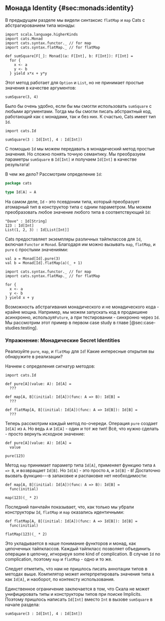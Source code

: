 ## Монада Identity {#sec:monads:identity}

В предыдущем разделе мы видели синтаксис `flatMap` и `map` Cats
c абстрагированием типа монады:

```tut:book:silent
import scala.language.higherKinds
import cats.Monad
import cats.syntax.functor._ // for map
import cats.syntax.flatMap._ // for flatMap

def sumSquare[F[_]: Monad](a: F[Int], b: F[Int]): F[Int] =
  for {
    x <- a
    y <- b
  } yield x*x + y*y
```

Этот метод работает для `Option` и `List`,
но не принимает простые значения в качестве аргументов:

```tut:book:fail
sumSquare(3, 4)
```

Было бы очень удобно, если бы мы cмогли использовать `sumSquare`
с любыми аргументами.
Тогда мы бы смогли писать абстрактный код, работающий как с монадами, так и без них.
К счастью, Cats имеет тип `Id`.

```tut:book:silent
import cats.Id
```

```tut:book
sumSquare(3 : Id[Int], 4 : Id[Int])
```

С помощью `Id` мы можем передавать в монадический метод простые значения.
Но сложно понять точную семантику.
Мы преобразуем параметры `sumSquare` в `Id[Int]`
и получаем `Id[Int]` в качестве результата!

В чем же дело? Рассмотрим определение `Id`:

```scala
package cats

type Id[A] = A
```

На самом деле, `Id` - это псевдоним типа,
который преобразует атомарный тип в конструктор типа с одним параметром.
Мы можем преобразовать любое значение любого типа в соответствующий `Id`:

```tut:book
"Dave" : Id[String]
123 : Id[Int]
List(1, 2, 3) : Id[List[Int]]
```

Cats предоставляет экземпляры различных тайпклассов для `Id`,
включая `Functor` и `Monad`.
Благодаря им можно вызывать `map`, `flatMap`, и `pure`
с простыми значениями:

```tut:book
val a = Monad[Id].pure(3)
val b = Monad[Id].flatMap(a)(_ + 1)
```

```tut:book:silent
import cats.syntax.functor._ // for map
import cats.syntax.flatMap._ // for flatMap
```

```tut:book
for {
  x <- a
  y <- b
} yield x + y
```

Возможность абстрагивания монадического и не монадического кода - 
крайне мощна.
Например,
мы можем запускать код в продакшене асинхронно, используя`Future`,
а при тестировании - синхронно через `Id`.
Мы рассмотрим этот пример в первом case study
в главе [@sec:case-studies:testing].

### Упражнение: Монадические Secret Identities

Реализуйте `pure`, `map`, и `flatMap` для `Id`!
Какие интересные открытия вы обнаружите в реализации?

<div class="solution">
Начнем с определения сигнатур методов:

```tut:book:silent
import cats.Id

def pure[A](value: A): Id[A] =
  ???

def map[A, B](initial: Id[A])(func: A => B): Id[B] =
  ???

def flatMap[A, B](initial: Id[A])(func: A => Id[B]): Id[B] =
  ???
```

Теперь рассмотрим каждый метод по-очереди.
Операция `pure` создает `Id[A]` из `A`.
Но ведь `A` и `Id[A]` - один и тот же тип!
Всё, что нужно сделать - просто вернуть исходное значение:

```tut:book:silent
def pure[A](value: A): Id[A] =
  value
```

```tut:book
pure(123)
```

Метод `map` принимает параметр типа `Id[A]`,
применяет функцию типа `A => B`, и возвращает `Id[B]`.
Но `Id[A]` - это просто `A`, и `Id[B]` - `B`!
Достаточно вызвать функцию---в запаковке и распаковке нет необходимости:

```tut:book:silent
def map[A, B](initial: Id[A])(func: A => B): Id[B] =
  func(initial)
```

```tut:book
map(123)(_ * 2)
```

Последний панчлайн показывает,
что, как только мы убрали конструкторы `Id`,
`flatMap` и `map` оказались идентичными:

```tut:book
def flatMap[A, B](initial: Id[A])(func: A => Id[B]): Id[B] =
  func(initial)
```

```tut:book
flatMap(123)(_ * 2)
```

Это укладывается в наше понимание функторов и монад,
как цепочечных тайпклассов.
Каждый тайпкласс позволяет объединить операции в цепочку,
игнорируя some kind of complication.
В случае `Id` no complication,
поэтому `map` и `flatMap` - одно и то же.

Следует отметить, что нам не пришлось писать аннотации типов
в методах выше.
Компилятор может интерпретировать значения типа `A` как `Id[A]`, и наоборот,
по контексту использования.

Единственное ограничение заключается в том, что Скала не может унифицировать
типы и конструкторы типов при поиске Implicits.
Поэтому пришлось написать `Id[Int]` вместо `Int`
в вызове `sumSquare` в начале раздела:

```tut:book:silent
sumSquare(3 : Id[Int], 4 : Id[Int])
```
</div>
